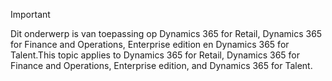 > [!IMPORTANT]
> <span data-ttu-id="b795a-101">Dit onderwerp is van toepassing op Dynamics 365 for Retail, Dynamics 365 for Finance and Operations, Enterprise edition en Dynamics 365 for Talent.</span><span class="sxs-lookup"><span data-stu-id="b795a-101">This topic applies to Dynamics 365 for Retail, Dynamics 365 for Finance and Operations, Enterprise edition, and Dynamics 365 for Talent.</span></span>
